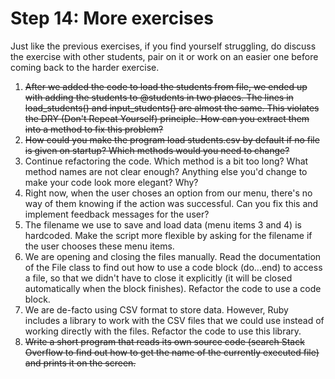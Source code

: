 # Step 14: More exercises

Just like the previous exercises, if you find yourself struggling, do discuss the exercise with other students, pair on it or work on an easier one before coming back to the harder exercise.

1. ~~After we added the code to load the students from file, we ended up with adding the students to @students in two places. The lines in load_students() and input_students() are almost the same. This violates the DRY (Don't Repeat Yourself) principle. How can you extract them into a method to fix this problem?~~
2. ~~How could you make the program load students.csv by default if no file is given on startup? Which methods would you need to change?~~
3. Continue refactoring the code. Which method is a bit too long? What method names are not clear enough? Anything else you'd change to make your code look more elegant? Why?
4. Right now, when the user choses an option from our menu, there's no way of them knowing if the action was successful. Can you fix this and implement feedback messages for the user?
5. The filename we use to save and load data (menu items 3 and 4) is hardcoded. Make the script more flexible by asking for the filename if the user chooses these menu items.
6. We are opening and closing the files manually. Read the documentation of the File class to find out how to use a code block (do...end) to access a file, so that we didn't have to close it explicitly (it will be closed automatically when the block finishes). Refactor the code to use a code block.
7. We are de-facto using CSV format to store data. However, Ruby includes a library to work with the CSV files that we could use instead of working directly with the files. Refactor the code to use this library.
8. ~~Write a short program that reads its own source code (search Stack Overflow to find out how to get the name of the currently executed file) and prints it on the screen.~~